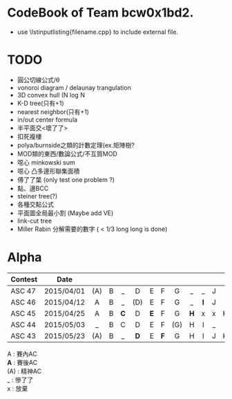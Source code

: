 # CodeBook of Team bcw0x1bd2.

- use \lstinputlisting{filename.cpp} to include external file.
  
# TODO  
  
- 圓公切線公式/θ  
- vonoroi diagram / delaunay trangulation  
- 3D convex hull (N log N  
- K-D tree(只有+1)  
- nearest neighbor(只有+1)  
- in/out center formula  
- 半平面交<壞了了>  
- 扣死複樓  
- polya/burnside之類的計數定理(ex.矩陣樹?  
- MOD類的東西/數論公式/不互質MOD  
- 噁心 minkowski sum  
- 噁心 凸多邊形聯集面積  
- 傅了了葉 (only test one problem ?)
- 點、邊BCC  
- steiner tree(?)  
- 各種交點公式  
- 平面圖全局最小割 (Maybe add VE)
- link-cut tree
- Miller Rabin 分解需要的數字 ( < 1/3 long long is done)

# Alpha

| Contest       | Date          |   |   |   |   |   |   |   |   |   |   |   |   |
| ------------- |:-------------:|:-:|:-:|:-:|:-:|:-:|:-:|:-:|:-:|:-:|:-:|:-:|:-:|
| ASC 47        | 2015/04/01    | (A) | B | _ | D | E | F | G | _ | _ | J |  |  |
| ASC 46        | 2015/04/12    | A | B | _ | (D) | E | F | G | _ | **I** | J |  |  |
| ASC 45        | 2015/04/25    | A | B | **C** | D | **E** | F | G | **H** | x | x | K |  |
| ASC 44        | 2015/05/03    | _ | B | C | D | E | F | (G) | H | I | _ |  |
| ASC 43        | 2015/05/23    |(A)| B | _ | **D** | E | **F**| G | H | I | J | K | L |

A : 賽內AC  
**A** : 賽後AC  
(A) : 精神AC  
_ : 慘了了  
x : 放棄
